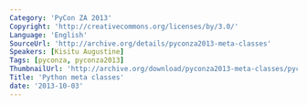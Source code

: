 ```yaml
---
Category: 'PyCon ZA 2013'
Copyright: 'http://creativecommons.org/licenses/by/3.0/'
Language: 'English'
SourceUrl: 'http://archive.org/details/pyconza2013-meta-classes'
Speakers: [Kisitu Augustine]
Tags: [pyconza, pyconza2013]
ThumbnailUrl: 'http://archive.org/download/pyconza2013-meta-classes/pyconza2013-meta-classes.thumbs/pyconza2013-meta-classes_001890.jpg'
Title: 'Python meta classes'
date: '2013-10-03'
---
```

